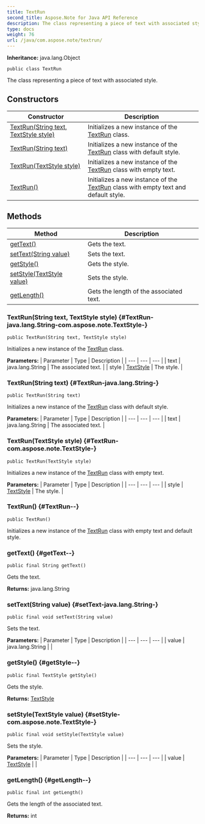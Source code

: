 ```yaml
---
title: TextRun
second_title: Aspose.Note for Java API Reference
description: The class representing a piece of text with associated style.
type: docs
weight: 76
url: /java/com.aspose.note/textrun/
---
```


**Inheritance:**
java.lang.Object
```
public class TextRun
```

The class representing a piece of text with associated style.
## Constructors

| Constructor | Description |
| --- | --- |
| [TextRun(String text, TextStyle style)](#TextRun-java.lang.String-com.aspose.note.TextStyle-) | Initializes a new instance of the [TextRun](../../com.aspose.note/textrun) class. |
| [TextRun(String text)](#TextRun-java.lang.String-) | Initializes a new instance of the [TextRun](../../com.aspose.note/textrun) class with default style. |
| [TextRun(TextStyle style)](#TextRun-com.aspose.note.TextStyle-) | Initializes a new instance of the [TextRun](../../com.aspose.note/textrun) class with empty text. |
| [TextRun()](#TextRun--) | Initializes a new instance of the [TextRun](../../com.aspose.note/textrun) class with empty text and default style. |
## Methods

| Method | Description |
| --- | --- |
| [getText()](#getText--) | Gets the text. |
| [setText(String value)](#setText-java.lang.String-) | Sets the text. |
| [getStyle()](#getStyle--) | Gets the style. |
| [setStyle(TextStyle value)](#setStyle-com.aspose.note.TextStyle-) | Sets the style. |
| [getLength()](#getLength--) | Gets the length of the associated text. |
### TextRun(String text, TextStyle style) {#TextRun-java.lang.String-com.aspose.note.TextStyle-}
```
public TextRun(String text, TextStyle style)
```


Initializes a new instance of the [TextRun](../../com.aspose.note/textrun) class.

**Parameters:**
| Parameter | Type | Description |
| --- | --- | --- |
| text | java.lang.String | The associated text. |
| style | [TextStyle](../../com.aspose.note/textstyle) | The style. |

### TextRun(String text) {#TextRun-java.lang.String-}
```
public TextRun(String text)
```


Initializes a new instance of the [TextRun](../../com.aspose.note/textrun) class with default style.

**Parameters:**
| Parameter | Type | Description |
| --- | --- | --- |
| text | java.lang.String | The associated text. |

### TextRun(TextStyle style) {#TextRun-com.aspose.note.TextStyle-}
```
public TextRun(TextStyle style)
```


Initializes a new instance of the [TextRun](../../com.aspose.note/textrun) class with empty text.

**Parameters:**
| Parameter | Type | Description |
| --- | --- | --- |
| style | [TextStyle](../../com.aspose.note/textstyle) | The style. |

### TextRun() {#TextRun--}
```
public TextRun()
```


Initializes a new instance of the [TextRun](../../com.aspose.note/textrun) class with empty text and default style.

### getText() {#getText--}
```
public final String getText()
```


Gets the text.

**Returns:**
java.lang.String
### setText(String value) {#setText-java.lang.String-}
```
public final void setText(String value)
```


Sets the text.

**Parameters:**
| Parameter | Type | Description |
| --- | --- | --- |
| value | java.lang.String |  |

### getStyle() {#getStyle--}
```
public final TextStyle getStyle()
```


Gets the style.

**Returns:**
[TextStyle](../../com.aspose.note/textstyle)
### setStyle(TextStyle value) {#setStyle-com.aspose.note.TextStyle-}
```
public final void setStyle(TextStyle value)
```


Sets the style.

**Parameters:**
| Parameter | Type | Description |
| --- | --- | --- |
| value | [TextStyle](../../com.aspose.note/textstyle) |  |

### getLength() {#getLength--}
```
public final int getLength()
```


Gets the length of the associated text.

**Returns:**
int
